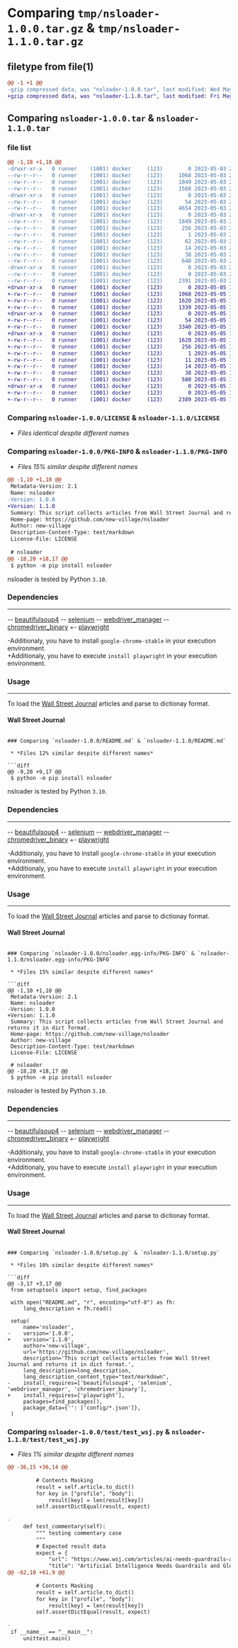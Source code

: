 # Comparing `tmp/nsloader-1.0.0.tar.gz` & `tmp/nsloader-1.1.0.tar.gz`

## filetype from file(1)

```diff
@@ -1 +1 @@
-gzip compressed data, was "nsloader-1.0.0.tar", last modified: Wed May  3 23:24:55 2023, max compression
+gzip compressed data, was "nsloader-1.1.0.tar", last modified: Fri May  5 14:59:44 2023, max compression
```

## Comparing `nsloader-1.0.0.tar` & `nsloader-1.1.0.tar`

### file list

```diff
@@ -1,18 +1,18 @@
-drwxr-xr-x   0 runner    (1001) docker     (123)        0 2023-05-03 23:24:55.612482 nsloader-1.0.0/
--rw-r--r--   0 runner    (1001) docker     (123)     1068 2023-05-03 23:24:37.000000 nsloader-1.0.0/LICENSE
--rw-r--r--   0 runner    (1001) docker     (123)     1849 2023-05-03 23:24:55.612482 nsloader-1.0.0/PKG-INFO
--rw-r--r--   0 runner    (1001) docker     (123)     1568 2023-05-03 23:24:37.000000 nsloader-1.0.0/README.md
-drwxr-xr-x   0 runner    (1001) docker     (123)        0 2023-05-03 23:24:55.612482 nsloader-1.0.0/nsloader/
--rw-r--r--   0 runner    (1001) docker     (123)       54 2023-05-03 23:24:37.000000 nsloader-1.0.0/nsloader/__init__.py
--rw-r--r--   0 runner    (1001) docker     (123)     4654 2023-05-03 23:24:37.000000 nsloader-1.0.0/nsloader/wsj.py
-drwxr-xr-x   0 runner    (1001) docker     (123)        0 2023-05-03 23:24:55.612482 nsloader-1.0.0/nsloader.egg-info/
--rw-r--r--   0 runner    (1001) docker     (123)     1849 2023-05-03 23:24:55.000000 nsloader-1.0.0/nsloader.egg-info/PKG-INFO
--rw-r--r--   0 runner    (1001) docker     (123)      256 2023-05-03 23:24:55.000000 nsloader-1.0.0/nsloader.egg-info/SOURCES.txt
--rw-r--r--   0 runner    (1001) docker     (123)        1 2023-05-03 23:24:55.000000 nsloader-1.0.0/nsloader.egg-info/dependency_links.txt
--rw-r--r--   0 runner    (1001) docker     (123)       62 2023-05-03 23:24:55.000000 nsloader-1.0.0/nsloader.egg-info/requires.txt
--rw-r--r--   0 runner    (1001) docker     (123)       14 2023-05-03 23:24:55.000000 nsloader-1.0.0/nsloader.egg-info/top_level.txt
--rw-r--r--   0 runner    (1001) docker     (123)       38 2023-05-03 23:24:55.612482 nsloader-1.0.0/setup.cfg
--rw-r--r--   0 runner    (1001) docker     (123)      640 2023-05-03 23:24:37.000000 nsloader-1.0.0/setup.py
-drwxr-xr-x   0 runner    (1001) docker     (123)        0 2023-05-03 23:24:55.612482 nsloader-1.0.0/test/
--rw-r--r--   0 runner    (1001) docker     (123)        0 2023-05-03 23:24:37.000000 nsloader-1.0.0/test/__init__.py
--rw-r--r--   0 runner    (1001) docker     (123)     2391 2023-05-03 23:24:37.000000 nsloader-1.0.0/test/test_wsj.py
+drwxr-xr-x   0 runner    (1001) docker     (123)        0 2023-05-05 14:59:44.721713 nsloader-1.1.0/
+-rw-r--r--   0 runner    (1001) docker     (123)     1068 2023-05-05 14:59:26.000000 nsloader-1.1.0/LICENSE
+-rw-r--r--   0 runner    (1001) docker     (123)     1620 2023-05-05 14:59:44.721713 nsloader-1.1.0/PKG-INFO
+-rw-r--r--   0 runner    (1001) docker     (123)     1339 2023-05-05 14:59:26.000000 nsloader-1.1.0/README.md
+drwxr-xr-x   0 runner    (1001) docker     (123)        0 2023-05-05 14:59:44.721713 nsloader-1.1.0/nsloader/
+-rw-r--r--   0 runner    (1001) docker     (123)       54 2023-05-05 14:59:26.000000 nsloader-1.1.0/nsloader/__init__.py
+-rw-r--r--   0 runner    (1001) docker     (123)     3340 2023-05-05 14:59:26.000000 nsloader-1.1.0/nsloader/wsj.py
+drwxr-xr-x   0 runner    (1001) docker     (123)        0 2023-05-05 14:59:44.721713 nsloader-1.1.0/nsloader.egg-info/
+-rw-r--r--   0 runner    (1001) docker     (123)     1620 2023-05-05 14:59:44.000000 nsloader-1.1.0/nsloader.egg-info/PKG-INFO
+-rw-r--r--   0 runner    (1001) docker     (123)      256 2023-05-05 14:59:44.000000 nsloader-1.1.0/nsloader.egg-info/SOURCES.txt
+-rw-r--r--   0 runner    (1001) docker     (123)        1 2023-05-05 14:59:44.000000 nsloader-1.1.0/nsloader.egg-info/dependency_links.txt
+-rw-r--r--   0 runner    (1001) docker     (123)       11 2023-05-05 14:59:44.000000 nsloader-1.1.0/nsloader.egg-info/requires.txt
+-rw-r--r--   0 runner    (1001) docker     (123)       14 2023-05-05 14:59:44.000000 nsloader-1.1.0/nsloader.egg-info/top_level.txt
+-rw-r--r--   0 runner    (1001) docker     (123)       38 2023-05-05 14:59:44.721713 nsloader-1.1.0/setup.cfg
+-rw-r--r--   0 runner    (1001) docker     (123)      580 2023-05-05 14:59:26.000000 nsloader-1.1.0/setup.py
+drwxr-xr-x   0 runner    (1001) docker     (123)        0 2023-05-05 14:59:44.721713 nsloader-1.1.0/test/
+-rw-r--r--   0 runner    (1001) docker     (123)        0 2023-05-05 14:59:26.000000 nsloader-1.1.0/test/__init__.py
+-rw-r--r--   0 runner    (1001) docker     (123)     2389 2023-05-05 14:59:26.000000 nsloader-1.1.0/test/test_wsj.py
```

### Comparing `nsloader-1.0.0/LICENSE` & `nsloader-1.1.0/LICENSE`

 * *Files identical despite different names*

### Comparing `nsloader-1.0.0/PKG-INFO` & `nsloader-1.1.0/PKG-INFO`

 * *Files 15% similar despite different names*

```diff
@@ -1,10 +1,10 @@
 Metadata-Version: 2.1
 Name: nsloader
-Version: 1.0.0
+Version: 1.1.0
 Summary: This script collects articles from Wall Street Journal and returns it in dict format.
 Home-page: https://github.com/new-village/nsloader
 Author: new-village
 Description-Content-Type: text/markdown
 License-File: LICENSE
 
 # nsloader  
@@ -18,20 +18,17 @@
 $ python -m pip install nsloader
 ```
 nsloader is tested by Python `3.10`.
   
   
 ### Dependencies
 ----------------------
-- [beautifulsoup4](https://www.crummy.com/software/BeautifulSoup/bs4/doc/#)
-- [selenium](https://www.selenium.dev/)
-- [webdriver_manager](https://github.com/SergeyPirogov/webdriver_manager)
-- [chromedriver_binary](https://github.com/danielkaiser/python-chromedriver-binary)
+- [playwright](https://playwright.dev/python/)
   
-Additionaly, you have to install `google-chrome-stable` in your execution environment.  
+Additionaly, you have to execute `install playwright` in your execution environment.  
   
   
 ### Usage
 ----------------------
 To load the [Wall Street Journal](https://www.wsj.com/) articles and parse to dictionay format.
 
 #### Wall Street Journal
```

### Comparing `nsloader-1.0.0/README.md` & `nsloader-1.1.0/README.md`

 * *Files 12% similar despite different names*

```diff
@@ -9,20 +9,17 @@
 $ python -m pip install nsloader
 ```
 nsloader is tested by Python `3.10`.
   
   
 ### Dependencies
 ----------------------
-- [beautifulsoup4](https://www.crummy.com/software/BeautifulSoup/bs4/doc/#)
-- [selenium](https://www.selenium.dev/)
-- [webdriver_manager](https://github.com/SergeyPirogov/webdriver_manager)
-- [chromedriver_binary](https://github.com/danielkaiser/python-chromedriver-binary)
+- [playwright](https://playwright.dev/python/)
   
-Additionaly, you have to install `google-chrome-stable` in your execution environment.  
+Additionaly, you have to execute `install playwright` in your execution environment.  
   
   
 ### Usage
 ----------------------
 To load the [Wall Street Journal](https://www.wsj.com/) articles and parse to dictionay format.
 
 #### Wall Street Journal
```

### Comparing `nsloader-1.0.0/nsloader.egg-info/PKG-INFO` & `nsloader-1.1.0/nsloader.egg-info/PKG-INFO`

 * *Files 15% similar despite different names*

```diff
@@ -1,10 +1,10 @@
 Metadata-Version: 2.1
 Name: nsloader
-Version: 1.0.0
+Version: 1.1.0
 Summary: This script collects articles from Wall Street Journal and returns it in dict format.
 Home-page: https://github.com/new-village/nsloader
 Author: new-village
 Description-Content-Type: text/markdown
 License-File: LICENSE
 
 # nsloader  
@@ -18,20 +18,17 @@
 $ python -m pip install nsloader
 ```
 nsloader is tested by Python `3.10`.
   
   
 ### Dependencies
 ----------------------
-- [beautifulsoup4](https://www.crummy.com/software/BeautifulSoup/bs4/doc/#)
-- [selenium](https://www.selenium.dev/)
-- [webdriver_manager](https://github.com/SergeyPirogov/webdriver_manager)
-- [chromedriver_binary](https://github.com/danielkaiser/python-chromedriver-binary)
+- [playwright](https://playwright.dev/python/)
   
-Additionaly, you have to install `google-chrome-stable` in your execution environment.  
+Additionaly, you have to execute `install playwright` in your execution environment.  
   
   
 ### Usage
 ----------------------
 To load the [Wall Street Journal](https://www.wsj.com/) articles and parse to dictionay format.
 
 #### Wall Street Journal
```

### Comparing `nsloader-1.0.0/setup.py` & `nsloader-1.1.0/setup.py`

 * *Files 10% similar despite different names*

```diff
@@ -3,17 +3,17 @@
 from setuptools import setup, find_packages
 
 with open("README.md", "r", encoding="utf-8") as fh:
     long_description = fh.read()
 
 setup(
     name='nsloader',
-    version='1.0.0',
+    version='1.1.0',
     author='new-village',
     url='https://github.com/new-village/nsloader',
     description='This script collects articles from Wall Street Journal and returns it in dict format.',
     long_description=long_description,
     long_description_content_type="text/markdown",
-    install_requires=['beautifulsoup4', 'selenium', 'webdriver_manager', 'chromedriver_binary'],
+    install_requires=['playwright'],
     packages=find_packages(),
     package_data={'': ['config/*.json']},
 )
```

### Comparing `nsloader-1.0.0/test/test_wsj.py` & `nsloader-1.1.0/test/test_wsj.py`

 * *Files 1% similar despite different names*

```diff
@@ -36,15 +36,14 @@
 
         # Contents Masking
         result = self.article.to_dict()
         for key in ["profile", "body"]:
             result[key] = len(result[key])
         self.assertDictEqual(result, expect)
 
-
     def test_commentary(self):
         """ testing commentary case
         """
         # Expected result data
         expect = {
             "url": "https://www.wsj.com/articles/ai-needs-guardrails-and-global-cooperation-chatbot-megasystem-intelligence-f7be3a3c",
             "title": "Artificial Intelligence Needs Guardrails and Global Cooperation",
@@ -62,10 +61,9 @@
 
         # Contents Masking
         result = self.article.to_dict()
         for key in ["profile", "body"]:
             result[key] = len(result[key])
         self.assertDictEqual(result, expect)
 
-
 if __name__ == "__main__":
     unittest.main()
```

